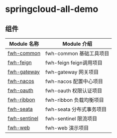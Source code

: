 # springcloud-all-demo

## 组件

| Module 名称                      | Module 介绍             |
|--------------------------------|-----------------------|
| [fwh-common](./fwh-common)     | fwh-common  基础工具项目    |
| [fwh-feign](./fwh-feign)       | fwh-feign   feign调用项目 |
| [fwh-gateway](./fwh-gateway)   | fwh-gateway  网关项目     |
| [fwh-nacos](./fwh-nacos)       | fwh-nacos  配置中心项目     |
| [fwh-oauth](./fwh-oauth)       | fwh-oauth  权限认证项目     |
| [fwh-ribbon](./fwh-ribbon)     | fwh-ribbon  负载均衡项目    |
| [fwh-seata](./fwh-seata)       | fwh-seata 分布式事务项目     |
| [fwh-sentinel](./fwh-sentinel) | fwh-sentinel 限流项目     |
| [fwh-web](./fwh-web)           | fwh-web  演示项目         |
